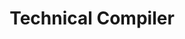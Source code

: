 ---
layout: post
weight: 500
name: Ice
title: Technical Compiler
status: executive
img: /assets/images/members/ice.jpg
email: siang [at] alumni.ubc.ca
biography: >
  Ngai To recently graduated from UBC with distinction in chemical engineering (minor in computer science).
linkedin: https://www.linkedin.com/in/c-siang-lim-98535048
---